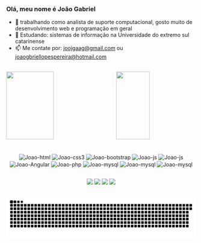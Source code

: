 ### Olá, meu nome é João Gabriel

- 🔭 trabalhando como analista de suporte computacional, gosto muito de desenvolvimento web e programação em geral
- 🌱 Estudando: sistemas de informação na Universidade do extremo sul catarinense
- 📫 Me contate por: <a href="mailto:joojgaag@gmail.com" target="_blank">joojgaag@gmail.com </a> ou <a href="mailto:joaogbriellopespereira@hotmail.com" target="_blank"> joaogbriellopespereira@hotmail.com</a>
<br>

 <div>
   <img height="180em" width="50%" src="https://github-readme-stats.vercel.app/api?username=JoaoGabrielRLP&show_icons=true&theme=tokyonight&include_all_commits=true&count_private=true"/>   
   <img align="right" height="180em" width="42%" src="https://github-readme-stats.vercel.app/api/top-langs/?username=JoaoGabrielRLP&layout=compact&langs_count=10&theme=tokyonight"/>
 </div>
 
 <br>
 
<div align="center" style="display: inline_block"><br>
    <img align="center" alt="Joao-html" height="60" width="70" src="https://cdn.jsdelivr.net/gh/devicons/devicon/icons/html5/html5-original.svg" />
    <img align="center" alt="Joao-css3" height="60" width="70" src="https://cdn.jsdelivr.net/gh/devicons/devicon/icons/css3/css3-original.svg" />
    <img align="center" alt="Joao-bootstrap" height="60" width="70" src="https://cdn.jsdelivr.net/gh/devicons/devicon/icons/bootstrap/bootstrap-original.svg" />
    <img align="center" alt="Joao-js" height="60" width="70" src="https://cdn.jsdelivr.net/gh/devicons/devicon/icons/javascript/javascript-original.svg" />
    <img align="center" alt="Joao-js" height="60" width="70" src="https://cdn.jsdelivr.net/gh/devicons/devicon/icons/vuejs/vuejs-original.svg" />
    <img align="center" alt="Joao-Angular" height="60" width="70" src="https://cdn.jsdelivr.net/gh/devicons/devicon/icons/angularjs/angularjs-plain.svg" />          
    <img align="center" alt="Joao-php" height="60" width="70" src="https://cdn.jsdelivr.net/gh/devicons/devicon/icons/php/php-plain.svg"/>
    <img align="center" alt="Joao-mysql" height="60" width="70" src="https://cdn.jsdelivr.net/gh/devicons/devicon/icons/mysql/mysql-original-wordmark.svg" />
    <img align="center" alt="Joao-mysql" height="60" width="70" src="https://cdn.jsdelivr.net/gh/devicons/devicon/icons/java/java-original-wordmark.svg" />
    <img align="center" alt="Joao-mysql" height="60" width="70" src="https://cdn.jsdelivr.net/gh/devicons/devicon/icons/c/c-original.svg" />
</div>
  
  ##
  
<div align="center">
  <a href="https://wa.me/5551997061518" target="_blank"> <img src="https://img.shields.io/badge/WhatsApp-25D366?style=for-the-badge&logo=whatsapp&logoColor=white"></a>
  <a href="mailto:joojgaag@gmail.com" target="_blank"> <img src="https://img.shields.io/badge/Gmail-D14836?style=for-the-badge&logo=gmail&logoColor=white"></a>
  <a href="mailto:joaogbriellopespereira@hotmail.com" target="_blank"> <img src="https://img.shields.io/badge/Microsoft_Outlook-0078D4?style=for-the-badge&logo=microsoft-outlook&logoColor=white"></a>
  <a href="https://www.linkedin.com/in/joaogabrielrlp/" target="_blank"> <img src="https://img.shields.io/badge/LinkedIn-0077B5?style=for-the-badge&logo=linkedin&logoColor=white"></a>
 
</div>  

  ##
  
   ![snake gif](https://github.com/JoaoGabrielRLP/JoaoGabrielRLP/blob/output/github-snake.svg)

  
  
  

